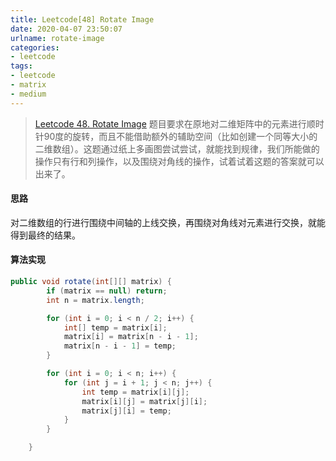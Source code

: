 ```yaml
---
title: Leetcode[48] Rotate Image
date: 2020-04-07 23:50:07
urlname: rotate-image
categories:
- leetcode
tags:
- leetcode
- matrix
- medium
---
```

>[Leetcode 48. Rotate Image](https://leetcode.com/problems/rotate-image/)
题目要求在原地对二维矩阵中的元素进行顺时针90度的旋转，而且不能借助额外的辅助空间（比如创建一个同等大小的二维数组）。这题通过纸上多画图尝试尝试，就能找到规律，我们所能做的操作只有行和列操作，以及围绕对角线的操作，试着试着这题的答案就可以出来了。

<!--more-->

#### 思路
对二维数组的行进行围绕中间轴的上线交换，再围绕对角线对元素进行交换，就能得到最终的结果。

#### 算法实现
```java
public void rotate(int[][] matrix) {
        if (matrix == null) return;
        int n = matrix.length;

        for (int i = 0; i < n / 2; i++) {
            int[] temp = matrix[i];
            matrix[i] = matrix[n - i - 1];
            matrix[n - i - 1] = temp;
        }

        for (int i = 0; i < n; i++) {
            for (int j = i + 1; j < n; j++) {
                int temp = matrix[i][j];
                matrix[i][j] = matrix[j][i];
                matrix[j][i] = temp;
            }
        }

    } 
```